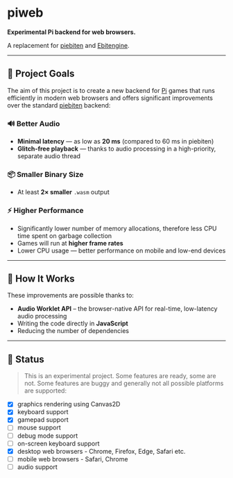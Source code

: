 # piweb

**Experimental Pi backend for web browsers.**

A replacement for [piebiten](https://github.com/elgopher/pi/tree/master/piebiten) and [Ebitengine](https://ebitengine.org/).

---

## 🎯 Project Goals

The aim of this project is to create a new backend for [Pi](https://github.com/elgopher/pi) games that runs efficiently in modern web browsers and offers significant improvements over the standard [piebiten](https://github.com/elgopher/pi/tree/master/piebiten) backend:

### 🔊 Better Audio

* **Minimal latency** — as low as **20 ms** (compared to 60 ms in piebiten)
* **Glitch-free playback** — thanks to audio processing in a high-priority, separate audio thread

### 📦 Smaller Binary Size

* At least **2× smaller** `.wasm` output

### ⚡ Higher Performance

* Significantly lower number of memory allocations, therefore less CPU time spent on garbage collection
* Games will run at **higher frame rates**
* Lower CPU usage — better performance on mobile and low-end devices

---

## 🧪 How It Works

These improvements are possible thanks to:

* **Audio Worklet API** – the browser-native API for real-time, low-latency audio processing
* Writing the code directly in **JavaScript**
* Reducing the number of dependencies

---

## 🚧 Status

> This is an experimental project. Some features are ready, some are not. Some features are buggy and generally not all possible platforms are supported:

* [x] graphics rendering using Canvas2D
* [x] keyboard support
* [x] gamepad support
* [ ] mouse support
* [ ] debug mode support
* [ ] on-screen keyboard support
* [x] desktop web browsers - Chrome, Firefox, Edge, Safari etc.
* [ ] mobile web browsers - Safari, Chrome
* [ ] audio support